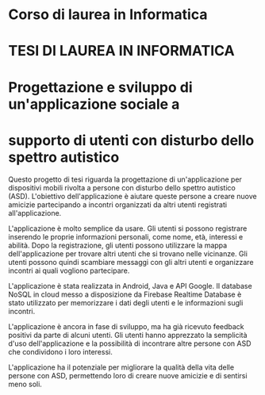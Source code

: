 # Corso di laurea in Informatica
# TESI DI LAUREA IN INFORMATICA
# Progettazione e sviluppo di un'applicazione sociale a 
# supporto di utenti con disturbo dello spettro autistico



Questo progetto di tesi riguarda la progettazione di un'applicazione per dispositivi mobili rivolta a persone con disturbo dello spettro autistico (ASD). L'obiettivo dell'applicazione è aiutare queste persone a creare nuove amicizie partecipando a incontri organizzati da altri utenti registrati all'applicazione.

L'applicazione è molto semplice da usare. Gli utenti si possono registrare inserendo le proprie informazioni personali, come nome, età, interessi e abilità. Dopo la registrazione, gli utenti possono utilizzare la mappa dell'applicazione per trovare altri utenti che si trovano nelle vicinanze. Gli utenti possono quindi scambiare messaggi con gli altri utenti e organizzare incontri ai quali vogliono partecipare.

L'applicazione è stata realizzata in Android, Java e API Google. Il database NoSQL in cloud messo a disposizione da Firebase Realtime Database è stato utilizzato per memorizzare i dati degli utenti e le informazioni sugli incontri.

L'applicazione è ancora in fase di sviluppo, ma ha già ricevuto feedback positivi da parte di alcuni utenti. Gli utenti hanno apprezzato la semplicità d'uso dell'applicazione e la possibilità di incontrare altre persone con ASD che condividono i loro interessi.

L'applicazione ha il potenziale per migliorare la qualità della vita delle persone con ASD, permettendo loro di creare nuove amicizie e di sentirsi meno soli.

